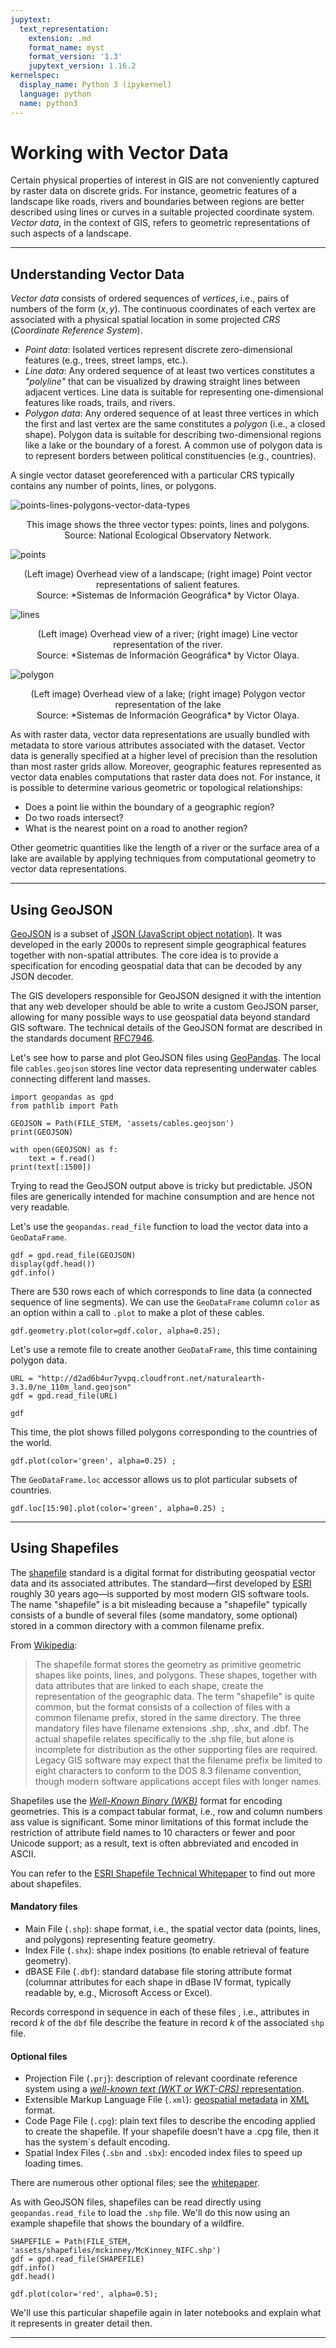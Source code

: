 ```yaml
---
jupytext:
  text_representation:
    extension: .md
    format_name: myst
    format_version: '1.3'
    jupytext_version: 1.16.2
kernelspec:
  display_name: Python 3 (ipykernel)
  language: python
  name: python3
---
```


# Working with Vector Data


Certain physical properties of interest in GIS are not conveniently captured by raster data on discrete grids. For instance, geometric features of a landscape like roads, rivers and boundaries between regions are better described using lines or curves in a suitable projected coordinate system. *Vector data*, in the context of GIS, refers to geometric representations of such aspects of a landscape.


---


## Understanding Vector Data


*Vector data* consists of ordered sequences of *vertices*, i.e., pairs of numbers of the form $(x,y)$. The continuous coordinates of each vertex are associated with a physical spatial location in some projected *CRS* (*Coordinate Reference System*).

+ *Point data*: Isolated vertices represent discrete zero-dimensional features (e.g., trees, street lamps, etc.).
+ *Line data*: Any ordered sequence of at least two vertices constitutes a *"polyline"* that can be visualized by drawing straight lines between adjacent vertices. Line data is suitable for representing one-dimensional features like roads, trails, and rivers.
+ *Polygon data*: Any ordered sequence of at least three vertices in which the first and last vertex are the same constitutes a *polygon* (i.e., a closed shape). Polygon data is suitable for describing two-dimensional regions like a lake or the boundary of a forest. A common use of polygon data is to represent borders between political constituencies (e.g., countries).

A single vector dataset georeferenced with a particular CRS typically contains any number of points, lines, or polygons.

![points-lines-polygons-vector-data-types](../assets/points-lines-polygons-vector-data-types.png)

<p style="text-align: center;">This image shows the three vector types: points, lines and polygons. Source: National Ecological Observatory Network.
</p>


![points](../assets/points.png)

<p style="text-align: center;">(Left image) Overhead view of a landscape; (right image) Point vector representations of salient features.<br>Source: *Sistemas de Información Geográfica* by Victor Olaya.
</p>

![lines](../assets/lines.png)
<p style="text-align: center;">(Left image) Overhead view of a river; (right image) Line vector representation of the river.<br>Source: *Sistemas de Información Geográfica* by Victor Olaya.
</p>

![polygon](../assets/polygon.png)

<p style="text-align: center;">(Left image) Overhead view of a lake; (right image) Polygon vector representation of the lake<br>Source: *Sistemas de Información Geográfica* by Victor Olaya.
</p>


As with raster data, vector data representations are usually bundled with metadata to store various attributes associated with the dataset. Vector data is generally specified at a higher level of precision than the resolution than most raster grids allow. Moreover, geographic features represented as vector data enables computations that raster data does not. For instance, it is possible to determine various geometric or topological relationships:

+ Does a point lie within the boundary of a geographic region?
+ Do two roads intersect?
+ What is the nearest point on a road to another region?

Other geometric quantities like the length of a river or the surface area of a lake are available by applying techniques from computational geometry to vector data representations.


---


## Using GeoJSON


[GeoJSON](https://geojson.org/) is a subset of [JSON (JavaScript object notation)](https://www.json.org). It was developed in the early 2000s to represent simple geographical features together with non-spatial attributes. The core idea is to provide a specification for encoding geospatial data that can be decoded by any JSON decoder.

The GIS developers responsible for GeoJSON designed it with the intention that any web developer should be able to write a custom GeoJSON parser, allowing for many possible ways to use geospatial data beyond standard GIS software. The technical details of the GeoJSON format are described in the standards document [RFC7946](https://datatracker.ietf.org/doc/html/rfc7946).

Let's see how to parse and plot GeoJSON files using [GeoPandas](https://geopandas.org/en/stable/). The local file `cables.geojson` stores line vector data representing underwater cables connecting different land masses.

```{code-cell} python
import geopandas as gpd
from pathlib import Path

GEOJSON = Path(FILE_STEM, 'assets/cables.geojson')
print(GEOJSON)
```

```{code-cell} python
with open(GEOJSON) as f:
    text = f.read()
print(text[:1500])
```

Trying to read the GeoJSON output above is tricky but predictable. JSON files are generically intended for machine consumption and are hence not very readable.

Let's use the `geopandas.read_file` function to load the vector data into a `GeoDataFrame`.

```{code-cell} python
gdf = gpd.read_file(GEOJSON)
display(gdf.head())
gdf.info()
```

There are 530 rows each of which corresponds to line data (a connected sequence of line segments). We can use the `GeoDataFrame` column `color` as an option within a call to `.plot` to make a plot of these cables.

```{code-cell} python
gdf.geometry.plot(color=gdf.color, alpha=0.25);
```

Let's use a remote file to create another `GeoDataFrame`, this time containing polygon data.

```{code-cell} python
URL = "http://d2ad6b4ur7yvpq.cloudfront.net/naturalearth-3.3.0/ne_110m_land.geojson"
gdf = gpd.read_file(URL)

gdf
```

This time, the plot shows filled polygons corresponding to the countries of the world.

```{code-cell} python
gdf.plot(color='green', alpha=0.25) ;
```

The `GeoDataFrame.loc` accessor allows us to plot particular subsets of countries.

```{code-cell} python
gdf.loc[15:90].plot(color='green', alpha=0.25) ;
```

---


## Using Shapefiles


The [shapefile](https://en.wikipedia.org/wiki/Shapefile) standard is a digital format for distributing geospatial vector data and its associated attributes. The standard—first developed by [ESRI](https://en.wikipedia.org/wiki/Esri) roughly 30 years ago—is supported by most modern GIS software tools. The name "shapefile" is a bit misleading because a "shapefile" typically consists of a bundle of several files (some mandatory, some optional) stored in a common directory with a common filename prefix.

From [Wikipedia](https://en.wikipedia.org/wiki/Shapefile):

> The shapefile format stores the geometry as primitive geometric shapes like points, lines, and polygons. These shapes, together with data attributes that are linked to each shape, create the representation of the geographic data. The term "shapefile" is quite common, but the format consists of a collection of files with a common filename prefix, stored in the same directory. The three mandatory files have filename extensions .shp, .shx, and .dbf. The actual shapefile relates specifically to the .shp file, but alone is incomplete for distribution as the other supporting files are required. Legacy GIS software may expect that the filename prefix be limited to eight characters to conform to the DOS 8.3 filename convention, though modern software applications accept files with longer names.

Shapefiles use the [*Well-Known Binary (WKB)*](https://libgeos.org/specifications/wkb/) format for encoding geometries. This is a compact tabular format, i.e., row and column numbers ass value is significant. Some minor limitations of this format include the restriction of attribute field names to 10 characters or fewer and poor Unicode support; as a result, text is often abbreviated and encoded in ASCII.

You can refer to the [ESRI Shapefile Technical Whitepaper](https://www.esri.com/content/dam/esrisites/sitecore-archive/Files/Pdfs/library/whitepapers/pdfs/shapefile.pdf) to find out more about shapefiles.


#### Mandatory files


- Main File (`.shp`): shape format, i.e., the spatial vector data (points, lines, and polygons) representing feature geometry.
- Index File (`.shx`): shape index positions (to enable retrieval of feature geometry).
- dBASE File (`.dbf`): standard database file storing attribute format (columnar attributes for each shape in dBase IV format, typically readable by, e.g., Microsoft Access or Excel).

Records correspond in sequence in each of these files , i.e., attributes in record $k$ of the `dbf` file describe the feature in record $k$ of the associated `shp` file.


#### Optional files


- Projection File (`.prj`): description of relevant coordinate reference system using a [*well-known text (WKT or WKT-CRS)*  representation](https://en.wikipedia.org/wiki/Well-known_text_representation_of_coordinate_reference_systems).
- Extensible Markup Language File (`.xml`): [geospatial metadata](https://en.wikipedia.org/wiki/Geospatial_metadata) in [XML](https://en.wikipedia.org/wiki/XML) format.
- Code Page File (`.cpg`): plain text files to describe the encoding applied to create the shapefile. If your shapefile doesn’t have a .cpg file, then it has the system´s default encoding.
- Spatial Index Files (`.sbn` and `.sbx`): encoded index files to speed up loading times.

There are numerous other optional files; see the [whitepaper](https://www.esri.com/content/dam/esrisites/sitecore-archive/Files/Pdfs/library/whitepapers/pdfs/shapefile.pdf).

As with GeoJSON files, shapefiles can be read directly using `geopandas.read_file` to load the `.shp` file. We'll do this now using an example shapefile that shows the boundary of a wildfire.

```{code-cell} python
SHAPEFILE = Path(FILE_STEM, 'assets/shapefiles/mckinney/McKinney_NIFC.shp')
gdf = gpd.read_file(SHAPEFILE)
gdf.info()
gdf.head()
```

```{code-cell} python
gdf.plot(color='red', alpha=0.5);
```

We'll use this particular shapefile again in later notebooks and explain what it represents in greater detail then.

---
